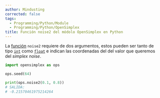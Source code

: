 ```yaml
---
author: Mindusting
corrected: false
tags:
  - Programming/Python/Module
  - Programming/Python/OpenSimplex
title: Función noise2 del módolo OpenSimplex en Python
---
```


La [función](../py_function.md) `noise2` requiere de dos argumentos, estos pueden ser tanto de tipo [`int`](../variables/py_int.md) como [`float`](../variables/py_float.md) e indican las coordenadas del del valor que queremos del *simplex noise*.

```py
import opensimplex as ops

ops.seed(64)

print(ops.noise2(0.1, 0.8))
# SALIDA:
# -0.21570461975214264
```
